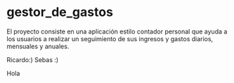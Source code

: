 # gestor_de_gastos
El proyecto consiste en una aplicación estilo contador personal que ayuda a los usuarios a realizar un seguimiento de sus ingresos y gastos diarios, mensuales y anuales.


Ricardo:)
Sebas :)

Hola